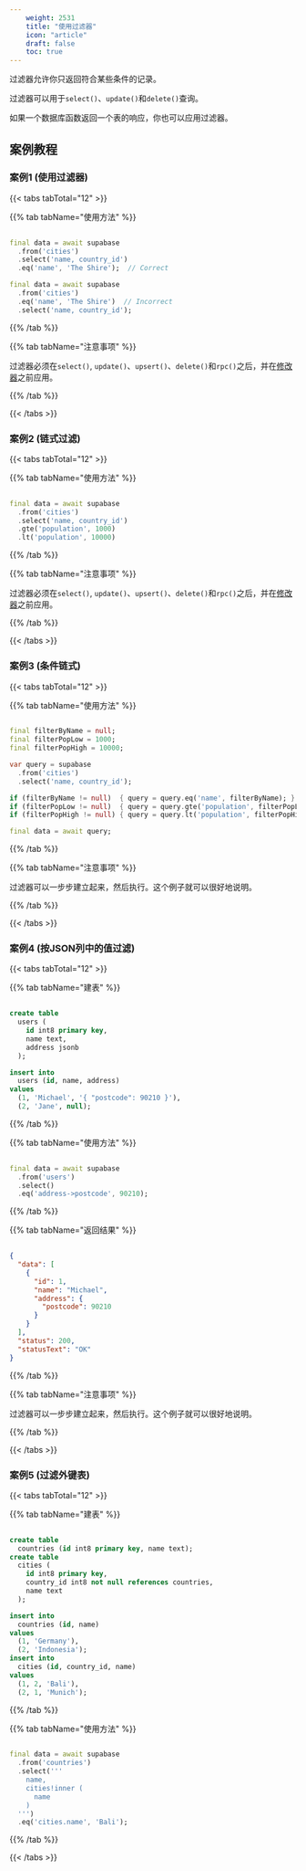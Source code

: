 ```yaml
---
    weight: 2531
    title: "使用过滤器"
    icon: "article"
    draft: false
    toc: true
---
```


过滤器允许你只返回符合某些条件的记录。

过滤器可以用于`select()`、`update()`和`delete()`查询。

如果一个数据库函数返回一个表的响应，你也可以应用过滤器。


## 案例教程
### 案例1 (使用过滤器)

{{< tabs tabTotal="12" >}}

  
  
  
  
{{% tab tabName="使用方法" %}}



```dart
                                                                              
final data = await supabase
  .from('cities')
  .select('name, country_id')
  .eq('name', 'The Shire');  // Correct

final data = await supabase
  .from('cities')
  .eq('name', 'The Shire')  // Incorrect
  .select('name, country_id');
```


{{% /tab %}}

{{% tab tabName="注意事项" %}}



过滤器必须在`select()`, `update()`、`upsert()`、`delete()`和`rpc()`之后，并在[修改器](/docs/app/SDKdocs/dartdatabase/using-modifiers)之前应用。



{{% /tab %}}


{{< /tabs >}}




### 案例2 (链式过滤)

{{< tabs tabTotal="12" >}}

  
  
  
  
{{% tab tabName="使用方法" %}}



```dart
                                                                              
final data = await supabase
  .from('cities')
  .select('name, country_id')
  .gte('population', 1000)
  .lt('population', 10000)
```


{{% /tab %}}

{{% tab tabName="注意事项" %}}



过滤器必须在`select()`, `update()`、`upsert()`、`delete()`和`rpc()`之后，并在[修改器](/docs/app/SDKdocs/dartdatabase/using-modifiers)之前应用。



{{% /tab %}}


{{< /tabs >}}



### 案例3 (条件链式)

{{< tabs tabTotal="12" >}}

  
  
  
  
{{% tab tabName="使用方法" %}}



```dart
                                                                              
final filterByName = null;
final filterPopLow = 1000;
final filterPopHigh = 10000;

var query = supabase
  .from('cities')
  .select('name, country_id');

if (filterByName != null)  { query = query.eq('name', filterByName); }
if (filterPopLow != null)  { query = query.gte('population', filterPopLow); }
if (filterPopHigh != null) { query = query.lt('population', filterPopHigh); }

final data = await query;
```


{{% /tab %}}

{{% tab tabName="注意事项" %}}



过滤器可以一步步建立起来，然后执行。这个例子就可以很好地说明。



{{% /tab %}}


{{< /tabs >}}


### 案例4 (按JSON列中的值过滤)

{{< tabs tabTotal="12" >}}

  
  
  
  
{{% tab tabName="建表" %}}



```sql
                                                                              
create table
  users (
    id int8 primary key,
    name text,
    address jsonb
  );

insert into
  users (id, name, address)
values
  (1, 'Michael', '{ "postcode": 90210 }'),
  (2, 'Jane', null);

```


{{% /tab %}}


{{% tab tabName="使用方法" %}}



```dart
                                                                              
final data = await supabase
  .from('users')
  .select()
  .eq('address->postcode', 90210);
```


{{% /tab %}}


{{% tab tabName="返回结果" %}}



```json
                                                                              
{
  "data": [
    {
      "id": 1,
      "name": "Michael",
      "address": {
        "postcode": 90210
      }
    }
  ],
  "status": 200,
  "statusText": "OK"
}

```


{{% /tab %}}

{{% tab tabName="注意事项" %}}



过滤器可以一步步建立起来，然后执行。这个例子就可以很好地说明。



{{% /tab %}}


{{< /tabs >}}

### 案例5 (过滤外键表)

{{< tabs tabTotal="12" >}}

  
  
  
  
{{% tab tabName="建表" %}}



```sql
                                                                              
create table
  countries (id int8 primary key, name text);
create table
  cities (
    id int8 primary key,
    country_id int8 not null references countries,
    name text
  );

insert into
  countries (id, name)
values
  (1, 'Germany'),
  (2, 'Indonesia');
insert into
  cities (id, country_id, name)
values
  (1, 2, 'Bali'),
  (2, 1, 'Munich');
```


{{% /tab %}}


{{% tab tabName="使用方法" %}}



```dart
                                                                              
final data = await supabase
  .from('countries')
  .select('''
    name,
    cities!inner (
      name
    )
  ''')
  .eq('cities.name', 'Bali');
```


{{% /tab %}}


{{< /tabs >}}